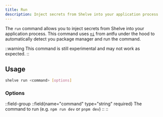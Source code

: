 ```yaml
---
title: Run
description: Inject secrets from Shelve into your application process
---
```


The `run` command allows you to inject secrets from Shelve into your application process.
This command uses [`ni`](https://github.com/antfu-collective/ni) from antfu under the hood to automatically detect you package manager and run the command.

::warning
This command is still experimental and may not work as expected.
::

## Usage

```bash
shelve run <command> [options]
```

### Options

::field-group
  ::field{name="command" type="string" required}
  The command to run (e.g. `npm run dev` or `pnpm dev`)
  ::
::
